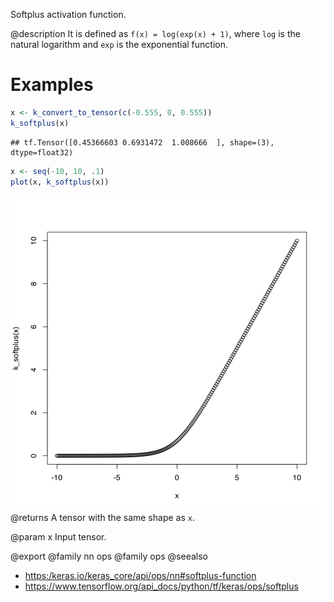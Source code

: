 Softplus activation function.

@description
It is defined as `f(x) = log(exp(x) + 1)`, where `log` is the natural
logarithm and `exp` is the exponential function.

# Examples

```r
x <- k_convert_to_tensor(c(-0.555, 0, 0.555))
k_softplus(x)
```

```
## tf.Tensor([0.45366603 0.6931472  1.008666  ], shape=(3), dtype=float32)
```

```r
x <- seq(-10, 10, .1)
plot(x, k_softplus(x))
```

![plot of chunk unnamed-chunk-2](k_softplus-unnamed-chunk-2-1.svg)
@returns
A tensor with the same shape as `x`.

@param x
Input tensor.

@export
@family nn ops
@family ops
@seealso
+ <https:/keras.io/keras_core/api/ops/nn#softplus-function>
+ <https://www.tensorflow.org/api_docs/python/tf/keras/ops/softplus>

